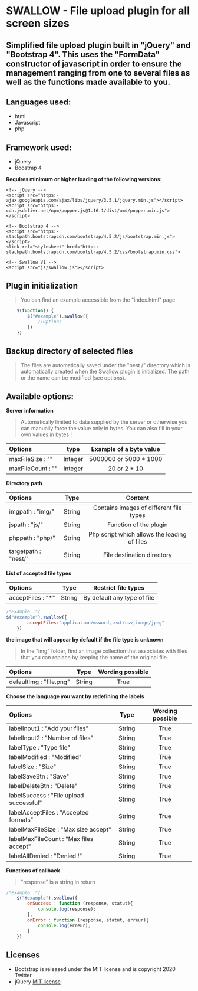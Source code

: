 # SWALLOW - File upload plugin for all screen sizes
## Simplified file upload plugin built in "jQuery" and "Bootstrap 4". This uses the "FormData" constructor of javascript in order to ensure the management ranging from one to several files as well as the functions made available to you.

## Languages ​​used:
- html
- Javascript
- php 

## Framework used:
- jQuery
- Boostrap 4

**Requires minimum or higher loading of the following versions:**

    <!-- jQuery -->
    <script src="https:- ajax.googleapis.com/ajax/libs/jquery/3.5.1/jquery.min.js"></script>
    <script src="https:- cdn.jsdelivr.net/npm/popper.js@1.16.1/dist/umd/popper.min.js"></script>

    <!-- Bootstrap 4 -->
    <script src="https:- stackpath.bootstrapcdn.com/bootstrap/4.5.2/js/bootstrap.min.js"></script>   
    <link rel="stylesheet" href="https:- stackpath.bootstrapcdn.com/bootstrap/4.5.2/css/bootstrap.min.css">

    <!-- Swallow V1 -->
    <script src="js/swallow.js"></script>    

## Plugin initialization

>You can find an example accessible from the "index.html" page

```javascript
    $(function() {
        $("#example").swallow({
            //Options
        })
    })  
```

## Backup directory of selected files

>The files are automatically saved under the "nest /" directory which is automatically created when the Swallow plugin is initialized. The path or the name can be modified (see options).

## Available options:  

**Server information**
>Automatically limited to data supplied by the server or otherwise you can manually force the value only in bytes. You can also fill in your own values ​​in bytes !

| Options | type | Example of a byte value |
| :---         |     :---:      |     :---:      |
| maxFileSize         : "" | Integer | 5000000 or 5000 * 1000|
| maxFileCount        : "" | Integer| 20 or 2 * 10 |

**Directory path**

| Options | Type | Content |
| :---         |     :---:      |     :---:      |
| imgpath             : "img/" | String | Contains images of different file types |
| jspath              : "js/" | String |  Function of the plugin |
| phppath             : "php/" | String |  Php script which allows the loading of files |
| targetpath          : "nest/" | String |  File destination directory |  

**List of accepted file types**

| Options | Type | Restrict file types |
| :---         |     :---:      |     :---:      |
| acceptFiles         : "*"  | String |  By default any type of file |

```javascript
/*Example :*/
$("#example").swallow({ 
        acceptFiles:"application/msword,text/csv,image/jpeg"
    })
``` 

**the image that will appear by default if the file type is unknown**

>In the "img" folder, find an image collection that associates with files that you can replace by keeping the name of the original file.

| Options | Type | Wording possible |
| :---         |     :---:      |     :---:      |
| defaultImg          : "file.png" | String | True |

**Choose the language you want by redefining the labels**

| Options | Type | Wording possible |
| :---         |     :---:      |     :---:      |
| labelInput1         : "Add your files" | String | True |
| labelInput2         : "Number of files" | String | True |
| labelType           : "Type file" | String | True |
| labelModified       : "Modified" |  String |True |
| labelSize           : "Size" | String | True |
| labelSaveBtn        : "Save" | String | True |
| labelDeleteBtn      : "Delete" | String | True |
| labelSuccess        : "File upload successful" | String | True |
| labelAcceptFiles    : "Accepted formats" | String | True |
| labelMaxFileSize    : "Max size accept" | String | True |
| labelMaxFileCount   : "Max files accept" | String | True |
| labelAllDenied      : "Denied !" | String | True |

**Functions of callback**

> "response" is a string in return

```javascript
/*Example :*/
    $("#example").swallow({ 
        onSuccess : function (response, statut){
            console.log(response);
        },
        onError : function (response, statut, erreur){
            console.log(erreur);
        }
    })
``` 

## Licenses
- Bootstrap is released under the MIT license and is copyright 2020 Twitter
- jQuery [MIT license](https:tldrlegal.com/license/mit-license)

